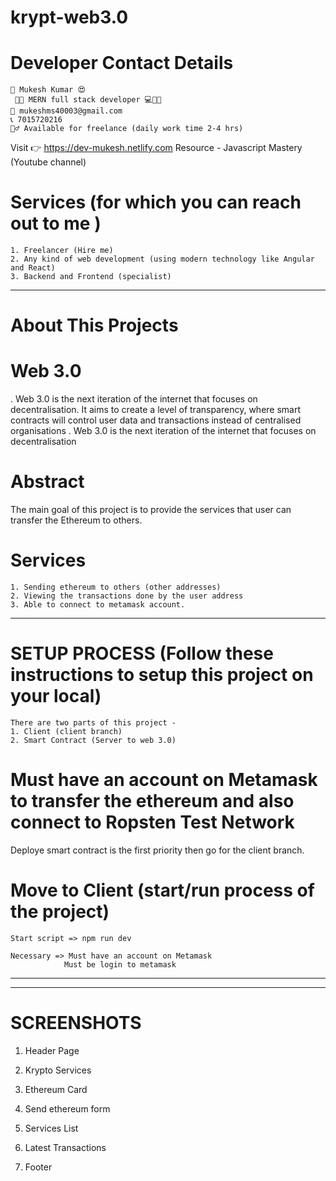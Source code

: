 # krypt-web3.0

# Developer Contact Details

    📛 Mukesh Kumar 😍
     👨‍🏫 MERN full stack developer 💻👩‍💻
    📧 mukeshms40003@gmail.com
    📞 7015720216
    🤷‍♂️ Available for freelance (daily work time 2-4 hrs)
   Visit 👉 https://dev-mukesh.netlify.com
   Resource - Javascript Mastery (Youtube channel)
    

# Services (for which you can reach out to me )

    1. Freelancer (Hire me)
    2. Any kind of web development (using modern technology like Angular and React)
    3. Backend and Frontend (specialist)

---------------------------------------------------------------------------------------------------------------------------
# About This Projects
    
# Web 3.0

. Web 3.0 is the next iteration of the internet that focuses on decentralisation. It aims to create a level of        transparency, where smart contracts will control user data and transactions instead of centralised organisations
. Web 3.0 is the next iteration of the internet that focuses on decentralisation

# Abstract

The main goal of this project is to provide the services that user can transfer the Ethereum to others.

# Services

    1. Sending ethereum to others (other addresses)
    2. Viewing the transactions done by the user address
    3. Able to connect to metamask account.

--------------------------------------------------------------------------------------------------------------------

# SETUP PROCESS (Follow these instructions to setup this project on your local)

    There are two parts of this project - 
    1. Client (client branch)
    2. Smart Contract (Server to web 3.0)

# Must have an account on Metamask to transfer the ethereum and also connect to Ropsten Test Network

Deploye smart contract is the first priority then go for the client branch.

# Move to Client (start/run process of the project)

    Start script => npm run dev

    Necessary => Must have an account on Metamask
                Must be login to metamask

---------------------------------------------------------------------------------------------------------------------------
---------------------------------------------------------------------------------------------------------------------------

# SCREENSHOTS

1. Header Page


2. Krypto Services


3. Ethereum Card

4. Send ethereum form

5. Services List

6. Latest Transactions


7. Footer

